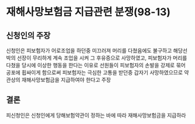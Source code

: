 # 재해사망보험금 지급관련 분쟁(98-13)

## 신청인의 주장
신청인은 피보험자가 어로조업을 하던중 미끄러져 머리를 다쳤음에도 불구하고 해당선박의 선장이 무리하게 계속 조업을 시켜 그 후유증으로 사망하였고, 피보험자가 머리를 다쳤을 당시에 이상한 행동을 한다는 이유로 선원들이 피보험자의 손발을 강제로 묶어 공포에 휩싸이게 함으로써 피보험자는 극심한 고통을 받던중 갑자기 사망하였으므로 약관상의 재해사망보험금을 지급하여야 한다고 주장

## 결론
피신청인은 신청인에게 당해보험약관이 정하는 바에 따라 재해사망보험금을 지급하라